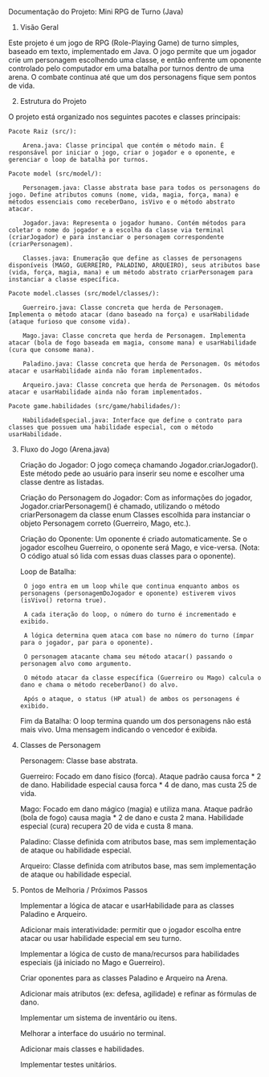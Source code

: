 Documentação do Projeto: Mini RPG de Turno (Java)

1. Visão Geral

Este projeto é um jogo de RPG (Role-Playing Game) de turno simples, baseado em texto, implementado em Java. O jogo permite que um jogador crie um personagem escolhendo uma classe, e então enfrente um oponente controlado pelo computador em uma batalha por turnos dentro de uma arena. O combate continua até que um dos personagens fique sem pontos de vida.

2. Estrutura do Projeto

O projeto está organizado nos seguintes pacotes e classes principais:

    Pacote Raiz (src/):

        Arena.java: Classe principal que contém o método main. É responsável por iniciar o jogo, criar o jogador e o oponente, e gerenciar o loop de batalha por turnos.

    Pacote model (src/model/):

        Personagem.java: Classe abstrata base para todos os personagens do jogo. Define atributos comuns (nome, vida, magia, força, mana) e métodos essenciais como receberDano, isVivo e o método abstrato atacar.

        Jogador.java: Representa o jogador humano. Contém métodos para coletar o nome do jogador e a escolha da classe via terminal (criarJogador) e para instanciar o personagem correspondente (criarPersonagem).

        Classes.java: Enumeração que define as classes de personagens disponíveis (MAGO, GUERREIRO, PALADINO, ARQUEIRO), seus atributos base (vida, força, magia, mana) e um método abstrato criarPersonagem para instanciar a classe específica.

    Pacote model.classes (src/model/classes/):

        Guerreiro.java: Classe concreta que herda de Personagem. Implementa o método atacar (dano baseado na força) e usarHabilidade (ataque furioso que consome vida).

        Mago.java: Classe concreta que herda de Personagem. Implementa atacar (bola de fogo baseada em magia, consome mana) e usarHabilidade (cura que consome mana).

        Paladino.java: Classe concreta que herda de Personagem. Os métodos atacar e usarHabilidade ainda não foram implementados.

        Arqueiro.java: Classe concreta que herda de Personagem. Os métodos atacar e usarHabilidade ainda não foram implementados.

    Pacote game.habilidades (src/game/habilidades/):

        HabilidadeEspecial.java: Interface que define o contrato para classes que possuem uma habilidade especial, com o método usarHabilidade.

3. Fluxo do Jogo (Arena.java)

    Criação do Jogador: O jogo começa chamando Jogador.criarJogador(). Este método pede ao usuário para inserir seu nome e escolher uma classe dentre as listadas.

    Criação do Personagem do Jogador: Com as informações do jogador, Jogador.criarPersonagem() é chamado, utilizando o método criarPersonagem da classe enum Classes escolhida para instanciar o objeto Personagem correto (Guerreiro, Mago, etc.).

    Criação do Oponente: Um oponente é criado automaticamente. Se o jogador escolheu Guerreiro, o oponente será Mago, e vice-versa. (Nota: O código atual só lida com essas duas classes para o oponente).

    Loop de Batalha:

        O jogo entra em um loop while que continua enquanto ambos os personagens (personagemDoJogador e oponente) estiverem vivos (isVivo() retorna true).

        A cada iteração do loop, o número do turno é incrementado e exibido.

        A lógica determina quem ataca com base no número do turno (ímpar para o jogador, par para o oponente).

        O personagem atacante chama seu método atacar() passando o personagem alvo como argumento.

        O método atacar da classe específica (Guerreiro ou Mago) calcula o dano e chama o método receberDano() do alvo.

        Após o ataque, o status (HP atual) de ambos os personagens é exibido.

    Fim da Batalha: O loop termina quando um dos personagens não está mais vivo. Uma mensagem indicando o vencedor é exibida.

4. Classes de Personagem

    Personagem: Classe base abstrata.

    Guerreiro: Focado em dano físico (forca). Ataque padrão causa forca * 2 de dano. Habilidade especial causa forca * 4 de dano, mas custa 25 de vida.

    Mago: Focado em dano mágico (magia) e utiliza mana. Ataque padrão (bola de fogo) causa magia * 2 de dano e custa 2 mana. Habilidade especial (cura) recupera 20 de vida e custa 8 mana.

    Paladino: Classe definida com atributos base, mas sem implementação de ataque ou habilidade especial.

    Arqueiro: Classe definida com atributos base, mas sem implementação de ataque ou habilidade especial.

5. Pontos de Melhoria / Próximos Passos

    Implementar a lógica de atacar e usarHabilidade para as classes Paladino e Arqueiro.

    Adicionar mais interatividade: permitir que o jogador escolha entre atacar ou usar habilidade especial em seu turno.

    Implementar a lógica de custo de mana/recursos para habilidades especiais (já iniciado no Mago e Guerreiro).

    Criar oponentes para as classes Paladino e Arqueiro na Arena.

    Adicionar mais atributos (ex: defesa, agilidade) e refinar as fórmulas de dano.

    Implementar um sistema de inventário ou itens.

    Melhorar a interface do usuário no terminal.

    Adicionar mais classes e habilidades.

    Implementar testes unitários.
